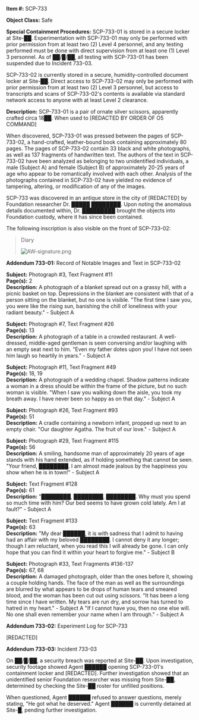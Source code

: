 **Item #:** SCP-733

**Object Class:** Safe

**Special Containment Procedures:** SCP-733-01 is stored in a secure locker at Site-██. Experimentation with SCP-733-01 may only be performed with prior permission from at least two (2) Level 4 personnel, and any testing performed must be done with direct supervision from at least one (1) Level 3 personnel. As of ██/█/██, all testing with SCP-733-01 has been suspended due to Incident 733-03.

SCP-733-02 is currently stored in a secure, humidity-controlled document locker at Site-██. Direct access to SCP-733-02 may only be performed with prior permission from at least two (2) Level 3 personnel, but access to transcripts and scans of SCP-733-02's contents is available via standard network access to anyone with at least Level 2 clearance.

**Description:** SCP-733-01 is a pair of ornate silver scissors, apparently crafted circa 18██. When used to \[REDACTED BY ORDER OF O5 COMMAND\]

When discovered, SCP-733-01 was pressed between the pages of SCP-733-02, a hand-crafted, leather-bound book containing approximately 80 pages. The pages of SCP-733-02 contain 33 black and white photographs, as well as 137 fragments of handwritten text. The authors of the text in SCP-733-02 have been analyzed as belonging to two unidentified individuals, a male (Subject A) and female (Subject B) of approximately 20-25 years of age who appear to be romantically involved with each other. Analysis of the photographs contained in SCP-733-02 have yielded no evidence of tampering, altering, or modification of any of the images.

SCP-733 was discovered in an antique store in the city of \[REDACTED\] by Foundation researcher Dr. █████ ████████. Upon noting the anomalous details documented within, Dr. █████████ brought the objects into Foundation custody, where it has since been contained.

The following inscription is also visible on the front of SCP-733-02:

> Diary
> 
> ![AW-signature.png](http://scp-wiki.wdfiles.com/local--files/scp-300/AW-signature.png)

**Addendum 733-01:** Record of Notable Images and Text in SCP-733-02

**Subject:** Photograph #3, Text Fragment #11  
**Page(s):** 2  
**Description:** A photograph of a blanket spread out on a grassy hill, with a picnic basket on top. Depressions in the blanket are consistent with that of a person sitting on the blanket, but no one is visible. "The first time I saw you, you were like the rising sun, banishing the chill of loneliness with your radiant beauty." - Subject A

**Subject:** Photograph #7, Text Fragment #26  
**Page(s):** 13  
**Description:** A photograph of a table in a crowded restaurant. A well-dressed, middle-aged gentleman is seen conversing and/or laughing with an empty seat next to him. "Even my father dotes upon you! I have not seen him laugh so heartily in years." - Subject A

**Subject:** Photograph #11, Text Fragment #49  
**Page(s):** 18, 19  
**Description:** A photograph of a wedding chapel. Shadow patterns indicate a woman in a dress should be within the frame of the picture, but no such woman is visible. "When I saw you walking down the aisle, you took my breath away. I have never been so happy as on that day." - Subject A

**Subject:** Photograph #26, Text Fragment #93  
**Page(s):** 51  
**Description:** A cradle containing a newborn infant, propped up next to an empty chair. "Our daughter Agatha. The fruit of our love." - Subject A

**Subject:** Photograph #29, Text Fragment #115  
**Page(s):** 56  
**Description:** A smiling, handsome man of approximately 20 years of age stands with his hand extended, as if holding something that cannot be seen. "Your friend, ████████. I am almost made jealous by the happiness you show when he is in town!" - Subject A

**Subject:** Text Fragment #128  
**Page(s):** 61  
**Description:** "████████, ████████, ████████. Why must you spend so much time with him? Our bed seems to have grown cold lately. Am I at fault?" - Subject A

**Subject:** Text Fragment #133  
**Page(s):** 63  
**Description:** "My dear ██████, it is with sadness that I admit to having had an affair with my beloved ████████. I cannot deny it any longer; though I am reluctant, when you read this I will already be gone. I can only hope that you can find it within your heart to forgive me." - Subject B

**Subject:** Photograph #33, Text Fragments #136-137  
**Page(s):** 67, 68  
**Description:** A damaged photograph, older than the ones before it, showing a couple holding hands. The face of the man as well as the surroundings are blurred by what appears to be drops of human tears and smeared blood, and the woman has been cut out using scissors. "It has been a long time since I have written. My tears are run dry, and sorrow has turned to hatred in my heart." - Subject A "If I cannot have you, then no one else will. No one shall even remember your name when I am through." - Subject A

**Addendum 733-02:** Experiment Log for SCP-733

\[REDACTED\]

**Addendum 733-03:** Incident 733-03

On ██/█/██, a security breach was reported at Site-██. Upon investigation, security footage showed Agent ██████ opening SCP-733-01's containment locker and \[REDACTED\]. Further investigation showed that an unidentified senior Foundation researcher was missing from Site-██, determined by checking the Site-██ roster for unfilled positions.

When questioned, Agent ██████ refused to answer questions, merely stating, "He got what he deserved." Agent ██████ is currently detained at Site-█, pending further investigation.